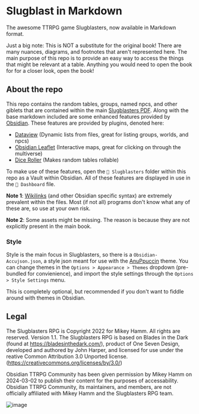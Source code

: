 # Slugblast in Markdown
The awesome TTRPG game Slugblasters, now available in Markdown format.

Just a big note: This is NOT a substitute for the original book! There are many nuances, diagrams, and footnotes that aren't represented here. The main purpose of this repo is to provide an easy way to access the things that might be relevant at a table. Anything you would need to open the book for for a closer look, open the book!

## About the repo

This repo contains the random tables, groups, named npcs, and other giblets that are contained within the main [Slugblasters PDF](https://wilkies.itch.io/slugblaster). Along with the base markdown included are some enhanced features provided by [Obsidian](https://obsidian.md/). These features are provided by plugins, denoted here:

- [Dataview](https://github.com/blacksmithgu/obsidian-dataview) (Dynamic lists from files, great for listing groups, worlds, and npcs)
- [Obsidian Leaflet](https://github.com/javalent/obsidian-leaflet) (Interactive maps, great for clicking on through the multiverse)
- [Dice Roller](https://github.com/javalent/dice-roller) (Makes random tables rollable)

To make use of these features, open the `🐌 Slugblasters` folder within this repo as a Vault within Obsidian. All of these features are displayed in use in the `🐌 Dashboard` file.

**Note 1**: [Wikilinks](https://help.obsidian.md/Linking+notes+and+files/Internal+links) (and other Obsidian specific syntax) are extremely prevalent within the files. Most (if not all) programs don't know what any of these are, so use at your own risk.

**Note 2**: Some assets might be missing. The reason is because they are not explicitly present in the main book.

### Style

Style is the main focus in Slugblasters, so there is a `Obsidian-Accujson.json`, a style json meant for use with the [AnuPpuccin](https://github.com/AnubisNekhet/anuppuccin) theme. You can change themes in the `Options > Appearance > Themes` dropdown (pre-bundled for convienience), and import the style settings through the `Options > Style Settings` menu.

This is completely optional, but recommended if you don't want to fiddle around with themes in Obsidian.

## Legal

The Slugblasters RPG is Copyright 2022 for Mikey Hamm. All rights are reserved. Version 1.1.
The Slugblasters RPG is based on Blades in the Dark (found at https://bladesinthedark.com/), product of One Seven Design, developed and authored by John Harper, and licensed for use under the reative Common Attribution 3.0 Unported license. (https://creativecommons.org/licenses/by/3.0/)

Obsidian TTRPG Community has been given permission by Mikey Hamm on 2024-03-02 to publish their content for the purposes of accessability. Obsidian TTRPG Community, its maintainers, and members, are not officially affiliated with Mikey Hamm and the Slugblasters RPG team.

![image](https://github.com/Obsidian-TTRPG-Community/Slugblasters-in-Markdown/assets/68425372/19dba240-7b24-41ea-b604-0e139010968e)
